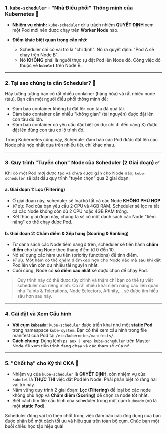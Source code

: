 ### 1. `kube-scheduler` - "Nhà Điều phối" Thông minh của Kubernetes 🧠

- **Nhiệm vụ chính:** `kube-scheduler` chịu trách nhiệm **QUYẾT ĐỊNH** xem một Pod mới nên được chạy trên **Worker Node** nào.
- **Điểm khác biệt quan trọng cần nhớ:**

  - Scheduler chỉ có vai trò là "chỉ định". Nó ra quyết định: "Pod A sẽ chạy trên Node B".
  - Nó **KHÔNG** phải là người thực sự đặt Pod lên Node đó. Công việc đó thuộc về **`kubelet`** trên Node B.

---

### 2. Tại sao chúng ta cần Scheduler? 🤔

Hãy tưởng tượng bạn có rất nhiều container (hàng hóa) và rất nhiều node (tàu). Bạn cần một người điều phối thông minh để:

- Đảm bảo container không bị đặt lên con tàu đã quá tải.
- Đảm bảo container cần nhiều "không gian" (tài nguyên) được đặt lên con tàu đủ lớn.
- Đảm bảo container có yêu cầu đặc biệt (ví dụ: chỉ đi đến cảng X) được đặt lên đúng con tàu có lộ trình đó.

Trong Kubernetes cũng vậy, Scheduler đảm bảo các Pod được đặt lên các Node phù hợp nhất dựa trên nhiều tiêu chí khác nhau.

---

### 3. Quy trình "Tuyển chọn" Node của Scheduler (2 Giai đoạn) ✅

Khi có một Pod mới được tạo và chưa được gán cho Node nào, `kube-scheduler` sẽ bắt đầu quy trình "tuyển chọn" qua 2 giai đoạn:

#### a. Giai đoạn 1: Lọc (Filtering)

- Ở giai đoạn này, scheduler sẽ loại bỏ tất cả các Node **KHÔNG PHÙ HỢP**.
- _Ví dụ:_ Pod của bạn yêu cầu 2 CPU và 4GB RAM. Scheduler sẽ lọc ra tất cả các Node không còn đủ 2 CPU hoặc 4GB RAM trống.
- Kết thúc giai đoạn này, chúng ta sẽ có một danh sách các Node "tiềm năng" có thể chạy được Pod.

#### b. Giai đoạn 2: Chấm điểm & Xếp hạng (Scoring & Ranking)

- Từ danh sách các Node tiềm năng ở trên, scheduler sẽ tiến hành **chấm điểm** cho từng Node theo thang điểm từ 0 đến 10.
- Nó sử dụng các hàm ưu tiên (priority functions) để tính điểm.
- _Ví dụ:_ Một hàm có thể chấm điểm cao hơn cho Node nào mà sau khi đặt Pod lên vẫn còn dư nhiều tài nguyên nhất.
- Cuối cùng, Node có **số điểm cao nhất** sẽ được chọn để chạy Pod.

> Quy trình này có thể được tùy chỉnh và thậm chí bạn có thể tự viết scheduler của riêng mình. Có rất nhiều khái niệm nâng cao liên quan như Taints & Tolerations, Node Selectors, Affinity,... sẽ được tìm hiểu sâu hơn sau này.

---

### 4. Cài đặt và Xem Cấu hình

- **Với cụm `kubeadm`:** `kube-scheduler` được triển khai như một **static Pod** trong namespace `kube-system`. Bạn có thể xem cấu hình trong file manifest của Pod tại `/etc/kubernetes/manifests/`.
- **Cách chung:** Dùng lệnh `ps aux | grep kube-scheduler` trên Master Node để xem tiến trình đang chạy và các tham số của nó.

---

### 5. "Chốt hạ" cho Kỳ thi CKA 📝

- Nhiệm vụ của `kube-scheduler` là **QUYẾT ĐỊNH**, còn nhiệm vụ của `kubelet` là **THỰC THI** việc đặt Pod lên Node. Phải phân biệt rõ ràng hai vai trò này.
- Nắm vững quy trình 2 giai đoạn: **Lọc (Filtering)** để loại bỏ các node không phù hợp và **Chấm điểm (Scoring)** để chọn ra node tốt nhất.
- Biết cách tìm file cấu hình của scheduler trong một cụm `kubeadm` (nó là một **static Pod**).

Scheduler đóng vai trò then chốt trong việc đảm bảo các ứng dụng của bạn được phân bổ một cách tối ưu và hiệu quả trên toàn bộ cụm. Chúc bạn một buổi chiều học tập hiệu quả!
